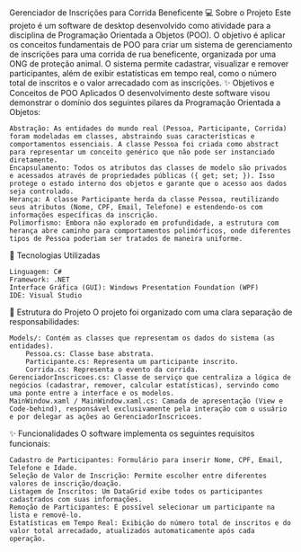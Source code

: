 Gerenciador de Inscrições para Corrida Beneficente
💻 Sobre o Projeto
Este projeto é um software de desktop desenvolvido como atividade para a disciplina de Programação Orientada a Objetos (POO). O objetivo é aplicar os conceitos fundamentais de POO para criar um sistema de gerenciamento de inscrições para uma corrida de rua beneficente, organizada por uma ONG de proteção animal.
O sistema permite cadastrar, visualizar e remover participantes, além de exibir estatísticas em tempo real, como o número total de inscritos e o valor arrecadado com as inscrições.
✨ Objetivos e Conceitos de POO Aplicados
O desenvolvimento deste software visou demonstrar o domínio dos seguintes pilares da Programação Orientada a Objetos:

    Abstração: As entidades do mundo real (Pessoa, Participante, Corrida) foram modeladas em classes, abstraindo suas características e comportamentos essenciais. A classe Pessoa foi criada como abstract para representar um conceito genérico que não pode ser instanciado diretamente.
    Encapsulamento: Todos os atributos das classes de modelo são privados e acessados através de propriedades públicas ({ get; set; }). Isso protege o estado interno dos objetos e garante que o acesso aos dados seja controlado.
    Herança: A classe Participante herda da classe Pessoa, reutilizando seus atributos (Nome, CPF, Email, Telefone) e estendendo-os com informações específicas da inscrição.
    Polimorfismo: Embora não explorado em profundidade, a estrutura com herança abre caminho para comportamentos polimórficos, onde diferentes tipos de Pessoa poderiam ser tratados de maneira uniforme.

🚀 Tecnologias Utilizadas

    Linguagem: C#
    Framework: .NET
    Interface Gráfica (GUI): Windows Presentation Foundation (WPF)
    IDE: Visual Studio

📂 Estrutura do Projeto
O projeto foi organizado com uma clara separação de responsabilidades:

    Models/: Contém as classes que representam os dados do sistema (as entidades).
        Pessoa.cs: Classe base abstrata.
        Participante.cs: Representa um participante inscrito.
        Corrida.cs: Representa o evento da corrida.
    GerenciadorInscricoes.cs: Classe de serviço que centraliza a lógica de negócios (cadastrar, remover, calcular estatísticas), servindo como uma ponte entre a interface e os modelos.
    MainWindow.xaml / MainWindow.xaml.cs: Camada de apresentação (View e Code-behind), responsável exclusivamente pela interação com o usuário e por delegar as ações ao GerenciadorInscricoes.

✨ Funcionalidades
O software implementa os seguintes requisitos funcionais:

    Cadastro de Participantes: Formulário para inserir Nome, CPF, Email, Telefone e Idade.
    Seleção de Valor de Inscrição: Permite escolher entre diferentes valores de inscrição/doação.
    Listagem de Inscritos: Um DataGrid exibe todos os participantes cadastrados com suas informações.
    Remoção de Participantes: É possível selecionar um participante na lista e removê-lo.
    Estatísticas em Tempo Real: Exibição do número total de inscritos e do valor total arrecadado, atualizados automaticamente após cada operação.
